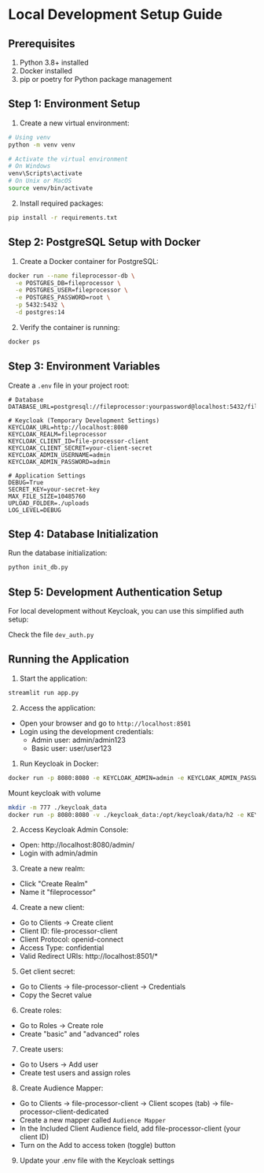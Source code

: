 
# Local Development Setup Guide

## Prerequisites

1. Python 3.8+ installed
2. Docker installed
3. pip or poetry for Python package management

## Step 1: Environment Setup

1. Create a new virtual environment:
```bash
# Using venv
python -m venv venv

# Activate the virtual environment
# On Windows
venv\Scripts\activate
# On Unix or MacOS
source venv/bin/activate
```

2. Install required packages:
```bash
pip install -r requirements.txt
```

## Step 2: PostgreSQL Setup with Docker

1. Create a Docker container for PostgreSQL:
```bash
docker run --name fileprocessor-db \
  -e POSTGRES_DB=fileprocessor \
  -e POSTGRES_USER=fileprocessor \
  -e POSTGRES_PASSWORD=root \
  -p 5432:5432 \
  -d postgres:14
```

2. Verify the container is running:
```bash
docker ps
```

## Step 3: Environment Variables

Create a `.env` file in your project root:
```env
# Database
DATABASE_URL=postgresql://fileprocessor:yourpassword@localhost:5432/fileprocessor

# Keycloak (Temporary Development Settings)
KEYCLOAK_URL=http://localhost:8080
KEYCLOAK_REALM=fileprocessor
KEYCLOAK_CLIENT_ID=file-processor-client
KEYCLOAK_CLIENT_SECRET=your-client-secret
KEYCLOAK_ADMIN_USERNAME=admin
KEYCLOAK_ADMIN_PASSWORD=admin

# Application Settings
DEBUG=True
SECRET_KEY=your-secret-key
MAX_FILE_SIZE=10485760
UPLOAD_FOLDER=./uploads
LOG_LEVEL=DEBUG
```

## Step 4: Database Initialization
 Run the database initialization:
```bash
python init_db.py
```

## Step 5: Development Authentication Setup

For local development without Keycloak, you can use this simplified auth setup:

Check the file `dev_auth.py`


## Running the Application

1. Start the application:
```bash
streamlit run app.py
```

2. Access the application:
- Open your browser and go to `http://localhost:8501`
- Login using the development credentials:
  - Admin user: admin/admin123
  - Basic user: user/user123

1. Run Keycloak in Docker:
```bash
docker run -p 8080:8080 -e KEYCLOAK_ADMIN=admin -e KEYCLOAK_ADMIN_PASSWORD=admin quay.io/keycloak/keycloak:latest start-dev
```

Mount keycloak with volume
``` bash
mkdir -m 777 ./keycloak_data
docker run -p 8080:8080 -v ./keycloak_data:/opt/keycloak/data/h2 -e KEYCLOAK_ADMIN=admin -e KEYCLOAK_ADMIN_PASSWORD=admin quay.io/keycloak/keycloak:24.0.4 start-dev
```

2. Access Keycloak Admin Console:
- Open: http://localhost:8080/admin/
- Login with admin/admin

3. Create a new realm:
- Click "Create Realm"
- Name it "fileprocessor"

4. Create a new client:
- Go to Clients → Create client
- Client ID: file-processor-client
- Client Protocol: openid-connect
- Access Type: confidential
- Valid Redirect URIs: http://localhost:8501/*

5. Get client secret:
- Go to Clients → file-processor-client → Credentials
- Copy the Secret value

6. Create roles:
- Go to Roles → Create role
- Create "basic" and "advanced" roles

7. Create users:
- Go to Users → Add user
- Create test users and assign roles

8. Create Audience Mapper:
- Go to Clients -> file-processor-client -> Client scopes (tab) -> file-processor-client-dedicated
- Create a new mapper called ``Audience Mapper``
- In the Included Client Audience field, add file-processor-client (your client ID)
- Turn on the Add to access token (toggle) button

9. Update your .env file with the Keycloak settings